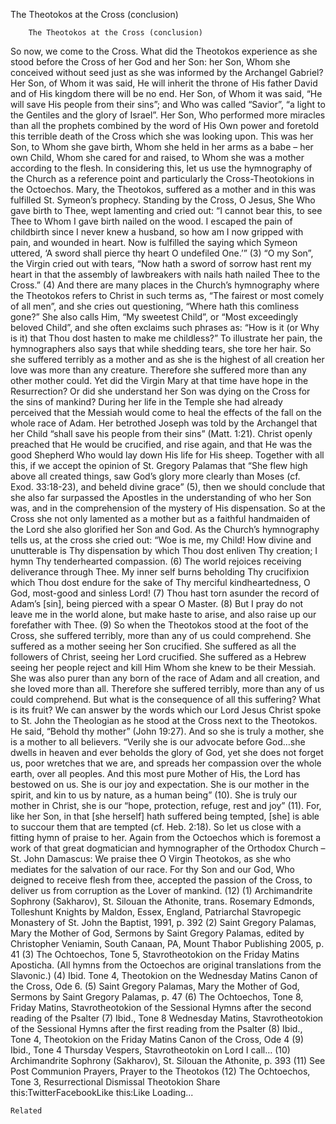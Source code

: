 The Theotokos at the Cross (conclusion)

		The Theotokos at the Cross (conclusion)
So now, we come to the Cross. What did the Theotokos experience as she stood before the Cross of her God and her Son: her Son, Whom she conceived without seed just as she was informed by the Archangel Gabriel? Her Son, of Whom it was said, He will inherit the throne of His father David and of His kingdom there will be no end. Her Son, of Whom it was said, “He will save His people from their sins”; and Who was called “Savior”, “a light to the Gentiles and the glory of Israel”. Her Son, Who performed more miracles than all the prophets combined by the word of His Own power and foretold this terrible death of the Cross which she was looking upon. This was her Son, to Whom she gave birth, Whom she held in her arms as a babe – her own Child, Whom she cared for and raised, to Whom she was a mother according to the flesh.
In considering this, let us use the hymnography of the Church as a reference point and particularly the Cross-Theotokions in the Octoechos. Mary, the Theotokos, suffered as a mother and in this was fulfilled St. Symeon’s prophecy.
Standing by the Cross, O Jesus, She Who gave birth to Thee, wept lamenting and cried out: “I cannot bear this, to see Thee to Whom I gave birth nailed on the wood. I escaped the pain of childbirth since I never knew a husband, so how am I now gripped with pain, and wounded in heart. Now is fulfilled the saying which Symeon uttered, ‘A sword shall pierce thy heart O undefiled One.’” (3)
“O my Son”, the Virgin cried out with tears, “Now hath a sword of sorrow hast rent my heart in that the assembly of lawbreakers with nails hath nailed Thee to the Cross.” (4)
And there are many places in the Church’s hymnography where the Theotokos refers to Christ in such terms as, “The fairest or most comely of all men”, and she cries out questioning, “Where hath this comliness gone?” She also calls Him, “My sweetest Child”, or “Most exceedingly beloved Child”, and she often exclaims such phrases as: “How is it (or Why is it) that Thou dost hasten to make me childless?” To illustrate her pain, the hymnographers also says that while shedding tears, she tore her hair. So she suffered terribly as a mother and as she is the highest of all creation her love was more than any creature. Therefore she suffered more than any other mother could.
Yet did the Virgin Mary at that time have hope in the Resurrection? Or did she understand her Son was dying on the Cross for the sins of mankind? During her life in the Temple she had already perceived that the Messiah would come to heal the effects of the fall on the whole race of Adam. Her betrothed Joseph was told by the Archangel that her Child “shall save his people from their sins” (Matt. 1:21). Christ openly preached that He would be crucified, and rise again, and that He was the good Shepherd Who would lay down His life for His sheep. Together with all this, if we accept the opinion of St. Gregory Palamas that “She flew high above all created things, saw God’s glory more clearly than Moses (cf. Exod. 33:18-23), and beheld divine grace” (5), then we should conclude that she also far surpassed the Apostles in the understanding of who her Son was, and in the comprehension of the mystery of His dispensation. So at the Cross she not only lamented as a mother but as a faithful handmaiden of the Lord she also glorified her Son and God. As the Church’s hymnography tells us, at the cross she cried out:
“Woe is me, my Child! How divine and unutterable is Thy dispensation by which Thou dost enliven Thy creation; I hymn Thy tenderhearted compassion. (6)
The world rejoices receiving deliverance through Thee. My inner self burns beholding Thy crucifixion which Thou dost endure for the sake of Thy merciful kindheartedness, O God, most-good and sinless Lord! (7)
Thou hast torn asunder the record of Adam’s [sin], being pierced with a spear O Master. (8)
But I pray do not leave me in the world alone, but make haste to arise, and also raise up our forefather with Thee. (9)
So when the Theotokos stood at the foot of the Cross, she suffered terribly, more than any of us could comprehend. She suffered as a mother seeing her Son crucified. She suffered as all the followers of Christ, seeing her Lord crucified. She suffered as a Hebrew seeing her people reject and kill Him Whom she knew to be their Messiah. She was also purer than any born of the race of Adam and all creation, and she loved more than all. Therefore she suffered terribly, more than any of us could comprehend. But what is the consequence of all this suffering? What is its fruit?
We can answer by the words which our Lord Jesus Christ spoke to St. John the Theologian as he stood at the Cross next to the Theotokos. He said, “Behold thy mother” (John 19:27). And so she is truly a mother, she is a mother to all believers. “Verily she is our advocate before God…she dwells in heaven and ever beholds the glory of God, yet she does not forget us, poor wretches that we are, and spreads her compassion over the whole earth, over all peoples.
And this most pure Mother of His, the Lord has bestowed on us. She is our joy and expectation. She is our mother in the spirit, and kin to us by nature, as a human being” (10). She is truly our mother in Christ, she is our “hope, protection, refuge, rest and joy” (11). For, like her Son, in that [she herself] hath suffered being tempted, [she] is able to succour them that are tempted (cf. Heb. 2:18).
So let us close with a fitting hymn of praise to her. Again from the Octoechos which is foremost a work of that great dogmatician and hymnographer of the Orthodox Church – St. John Damascus:
We praise thee O Virgin Theotokos, as she who mediates for the salvation of our race. For thy Son and our God, Who deigned to receive flesh from thee, accepted the passion of the Cross, to deliver us from corruption as the Lover of mankind. (12)
(1) Archimandrite Sophrony (Sakharov), St. Silouan the Athonite, trans. Rosemary Edmonds, Tolleshunt Knights by Maldon, Essex, England, Patriarchal Stavropegic Monastery of St. John the Baptist, 1991, p. 392
(2) Saint Gregory Palamas, Mary the Mother of God, Sermons by Saint Gregory Palamas, edited by Christopher Veniamin, South Canaan, PA, Mount Thabor Publishing 2005, p. 41
(3) The Ochtoechos, Tone 5, Stavrotheotokion on the Friday Matins Aposticha. (All hymns from the Octoechos are original translations from the Slavonic.)
(4) Ibid. Tone 4, Theotokion on the Wednesday Matins Canon of the Cross, Ode 6.
(5) Saint Gregory Palamas, Mary the Mother of God, Sermons by Saint Gregory Palamas, p. 47
(6) The Ochtoechos, Tone 8, Friday Matins, Stavrotheotokion of the Sessional Hymns after the second reading of the Psalter
(7) Ibid., Tone 8 Wednesday Matins, Stavrotheotokion of the Sessional Hymns after the first reading from the Psalter
(8) Ibid., Tone 4, Theotokion on the Friday Matins Canon of the Cross, Ode 4
(9) Ibid., Tone 4 Thursday Vespers, Stavrotheotokin on Lord I call…
(10) Archimandrite Sophrony (Sakharov), St. Silouan the Athonite, p. 393
(11) See Post Communion Prayers, Prayer to the Theotokos
(12) The Ochtoechos, Tone 3, Resurrectional Dismissal Theotokion
Share this:TwitterFacebookLike this:Like Loading...

	Related
			